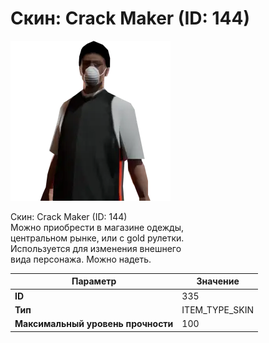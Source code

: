 # Скин: Crack Maker (ID: 144)

![Item Image](../img/335.webp?raw=true)

Скин: Crack Maker (ID: 144)<br>Можно приобрести в магазине одежды,<br>центральном рынке, или с gold рулетки.<br>Используется для изменения внешнего<br>вида персонажа. Можно надеть.


| Параметр | Значение |
|----------|----------|
| **ID** | 335 |
| **Тип** | ITEM_TYPE_SKIN |
| **Максимальный уровень прочности** | 100 |

